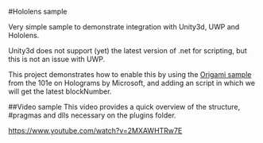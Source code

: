 #Hololens sample

Very simple sample to demonstrate integration with Unity3d, UWP and Hololens.

Unity3d does not support (yet) the latest version of .net for scripting, but this is not an issue with UWP.

This project demonstrates how to enable this by using the [Origami sample](https://developer.microsoft.com/en-us/windows/holographic/holograms_101e) from the 101e on Holograms by Microsoft,
and adding an script in which we will get the latest blockNumber.

##Video sample
This video provides a quick overview of the structure, #pragmas and dlls necessary on the plugins folder.

https://www.youtube.com/watch?v=2MXAWHTRw7E